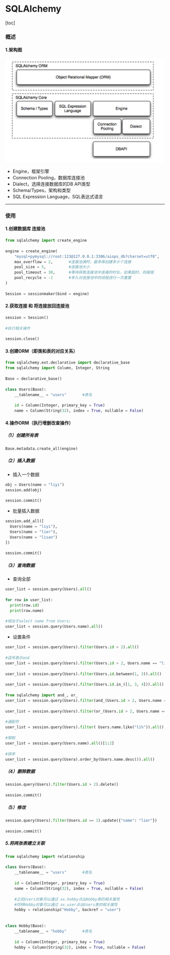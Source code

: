 # SQLAlchemy

[toc]

### 概述

#### 1.架构图
![](./imgs/SQLAlchemy_01.png)

* Engine，框架引擎
* Connection Pooling，数据库连接池
* Dialect，选择连接数据库的DB API类型
* Schema/Types，架构和类型
* SQL Expression Language，SQL表达式语言


***

### 使用

#### 1.创建数据库 连接池
```python
from sqlalchemy import create_engine

engine = create_engine(
    "mysql+pymysql://root:123@127.0.0.1:3306/aiops_db?charset=utf8",
    max_overflow = 2,       #连接池满时，最多再创建多少个连接
    pool_size = 5,          #连接池大小
    pool_timeout = 30,      #等待获取连接池中连接的时长，如果超时，则报错
    pool_recycle = -1       #多久对连接池中的线程进行一次重置
)

Session = sessionmaker(bind = engine)

```

#### 2.获取连接 和 将连接放回连接池
```python
session = Session()

#执行相关操作

session.close()
```

#### 3.创建ORM（即类和表的对应关系）
```python
from sqlalchemy.ext.declarative import declarative_base
from sqlalchemy import Column, Integer, String

Base = declarative_base()

class Users(Base):
    __tablename__ = "users"       #表名

    id = Column(Integer, primary_key = True)
    name = Column(String(32), index = True, nullable = False)
```

#### 4.操作ORM（执行增删改查操作）

##### （1）创建所有表
```python
Base.metadata.create_all(engine)
```

##### （2）插入数据

* 插入一个数据
```python
obj = Users(name = "liyi")
session.add(obj)

session.commit()
```

* 批量插入数据
```python
session.add_all([
  Users(name = "liyi"),
  Users(name = "lier"),
  Users(name = "lisan")
])

session.commit()
```

##### （3）查询数据

* 查询全部
```python
user_list = session.query(Users).all()

for row in user_list:
  print(row.id)
  print(row.name)

#相当于select name from Users;
user_list = session.query(Users.name).all()
```

* 设置条件
```python
user_list = session.query(Users).filter(Users.id > 2).all()

#逗号表示and
user_list = session.query(Users).filter(Users.id > 2, Users.name == "liyi").all()

user_list = session.query(Users).filter(Users.id.between(1, 3)).all()

user_list = session.query(Users).filter(Users.id.in_([1, 3, 4])).all()

from sqlalchemy import and_, or_
user_list = session.query(Users).filter(and_(Users.id > 2, Users.name == "liyi")).all()

user_list = session.query(Users).filter(or_(Users.id > 2, Users.name == "liyi")).all()

#通配符
user_list = session.query(Users).filter( Users.name.like("li%")).all()

#限制
user_list = session.query(Users.name).all()[1:2]

#排序
user_list = session.query(Usera).order_by(Users.name.desc()).all()
```


##### （4）删除数据
```python
session.query(Users).filter(Users.id > 2).delete()

session.commit()
```

##### （5）修改
```python
session.query(Users).filter(Users.id == 1).update({"name": "lier"})

session.commit()
```

##### 5.将两张表建立关联

```python
from sqlalchemy import relationship

class Users(Base):
    __tablename__ = "users"       #表名

    id = Column(Integer, primary_key = True)
    name = Column(String(32), index = True, nullable = False)

    #之后Users对象可以通过 xx.hobby点出Hobby表的相关属性
    #同样Hobby对象可以通过 xx.user点出Users表的相关属性
    hobby = relationship("Hobby", backref = "user")


class Hobby(Base):
    __tablename__ = "hobby"       #表名

    id = Column(Integer, primary_key = True)
    hobby = Column(String(32), index = True, nullable = False)
```
